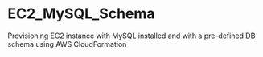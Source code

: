 # EC2_MySQL_Schema
Provisioning EC2 instance with MySQL installed and with a pre-defined DB schema using AWS CloudFormation
